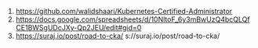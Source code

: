 1. https://github.com/walidshaari/Kubernetes-Certified-Administrator
2. https://docs.google.com/spreadsheets/d/10NltoF_6y3mBwUzQ4bcQLQfCE1BWSgUDcJXy-Qp2JEU/edit#gid=0
3. https://suraj.io/post/road-to-cka/
s://suraj.io/post/road-to-cka/


